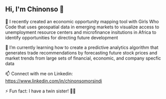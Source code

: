 ## Hi, I'm Chinonso 👋

🔭 I recently created an economic opportunity mapping tool with Girls Who Code that uses geospatial data in emerging markets to visualize access to unemployment resource centers and microfinance insitutions in Africa to identify opportunities for directing future development

🌱 I’m currently learning how to create a predictive analytics algorithm that generates trade recommendations by forecasting future stock prices and market trends from large sets of financial, economic, and company specfic data

📫 Connect with me on Linkedin: https://www.linkedin.com/in/chinonsomorsindi

⚡ Fun fact: I have a twin sister! 👭🏽

<!--
**ChinonsoM/ChinonsoM** is a ✨ _special_ ✨ repository because its `README.md` (this file) appears on your GitHub profile.
